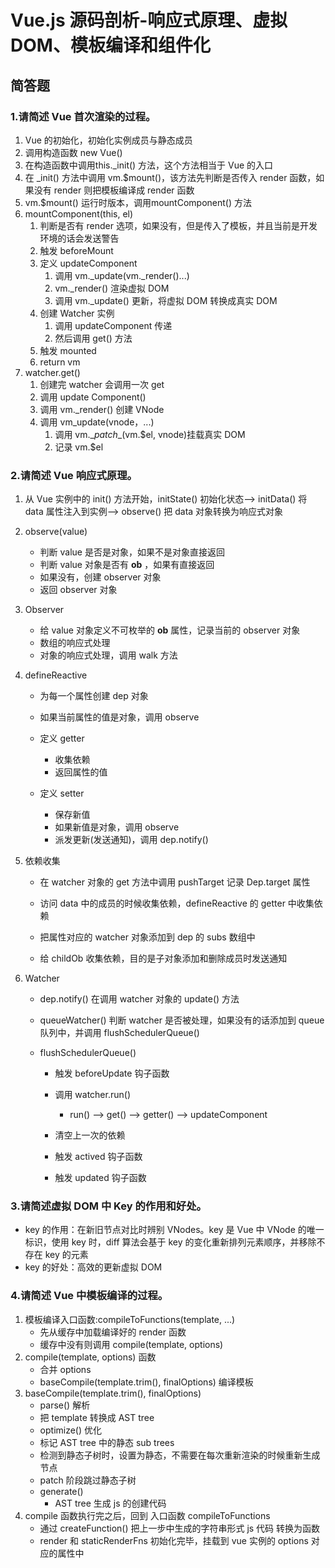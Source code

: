 # Vue.js 源码剖析-响应式原理、虚拟 DOM、模板编译和组件化
## 简答题

### 1.请简述 Vue 首次渲染的过程。

1. Vue 的初始化，初始化实例成员与静态成员
2. 调用构造函数 new Vue()
3. 在构造函数中调用this._init() 方法，这个方法相当于 Vue 的入口
4. 在 _init() 方法中调用 vm.$mount()，该方法先判断是否传入 render 函数，如果没有 render 则把模板编译成 render 函数
5. vm.$mount() 运行时版本，调用mountComponent() 方法
6. mountComponent(this, el)
   1. 判断是否有 render 选项，如果没有，但是传入了模板，并且当前是开发环境的话会发送警告
   2. 触发 beforeMount
   3. 定义 updateComponent
      1. 调用 vm.\_update(vm.\_render()...)
      2. vm.\_render() 渲染虚拟 DOM
      3. 调用 vm.\_update() 更新，将虚拟 DOM 转换成真实 DOM
   4. 创建 Watcher 实例
      1. 调用 updateComponent 传递
      2. 然后调用 get() 方法
   5. 触发 mounted
   6. return vm
7. watcher.get()
   1. 创建完 watcher 会调用一次 get
   2. 调用 update Component()
   3. 调用 vm.\_render() 创建 VNode
   4. 调用 vm_update(vnode，...)
      1. 调用 vm.\__patch__(vm.$el, vnode)挂载真实 DOM
      2. 记录 vm.$el

### 2.请简述 Vue 响应式原理。

1. 从 Vue 实例中的 init() 方法开始，initState() 初始化状态--> initData() 将 data 属性注入到实例--> observe() 把 data 对象转换为响应式对象
2. observe(value)
   - 判断 value 是否是对象，如果不是对象直接返回
   - 判断 value 对象是否有 **__ob__** ，如果有直接返回
   - 如果没有，创建 observer 对象
   - 返回 observer 对象

3. Observer
   - 给 value 对象定义不可枚举的 **__ob__** 属性，记录当前的 observer 对象
   - 数组的响应式处理
   - 对象的响应式处理，调用 walk 方法

4. defineReactive

   - 为每一个属性创建 dep 对象
   - 如果当前属性的值是对象，调用 observe
   - 定义 getter
     -  收集依赖
     - 返回属性的值

   - 定义 setter
     - 保存新值
     - 如果新值是对象，调用 observe
     - 派发更新(发送通知)，调用 dep.notify()

5. 依赖收集

   - 在 watcher 对象的 get 方法中调用 pushTarget 记录 Dep.target 属性

   - 访问 data 中的成员的时候收集依赖，defineReactive 的 getter 中收集依赖
   - 把属性对应的 watcher 对象添加到 dep 的 subs 数组中
   - 给 childOb 收集依赖，目的是子对象添加和删除成员时发送通知

6. Watcher

   - dep.notify() 在调用 watcher 对象的 update() 方法

   - queueWatcher() 判断 watcher 是否被处理，如果没有的话添加到 queue 队列中，并调用 flushSchedulerQueue()

   - flushSchedulerQueue()

     - 触发 beforeUpdate 钩子函数
     - 调用 watcher.run()
       - run() --> get() --> getter() --> updateComponent

     - 清空上一次的依赖
     - 触发 actived 钩子函数
     - 触发 updated 钩子函数

### 3.请简述虚拟 DOM 中 Key 的作用和好处。

- key 的作用：在新旧节点对比时辨别 VNodes。key 是 Vue 中 VNode 的唯一标识，使用 key 时，diff 算法会基于 key 的变化重新排列元素顺序，并移除不存在 key 的元素
- key 的好处：高效的更新虚拟 DOM

### 4.请简述 Vue 中模板编译的过程。

1. 模板编译入口函数:compileToFunctions(template, ...)
   - 先从缓存中加载编译好的 render 函数
   - 缓存中没有则调用 compile(template, options)
2. compile(template, options) 函数
   - 合并 options
   - baseCompile(template.trim(), finalOptions) 编译模板
3. baseCompile(template.trim(), finalOptions)
   -  parse() 解析
     - 把 template 转换成 AST tree
   -  optimize() 优化
     - 标记 AST tree 中的静态 sub trees
     - 检测到静态子树时，设置为静态，不需要在每次重新渲染的时候重新生成节点
     - patch 阶段跳过静态子树
   - generate()
     - AST tree 生成 js 的创建代码
4. compile 函数执行完之后，回到 入口函数 compileToFunctions
   - 通过 createFunction() 把上一步中生成的字符串形式 js 代码 转换为函数
   - render 和 staticRenderFns 初始化完毕，挂载到 vue 实例的 options 对应的属性中